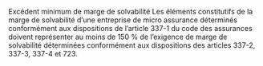 Excédent minimum de marge de solvabilité
Les éléments constitutifs de la marge de solvabilité d’une entreprise de micro assurance déterminés conformément aux dispositions de l’article 337-1 du code des assurances doivent représenter au moins de 150 % de l’exigence de marge de solvabilité déterminées conformément aux dispositions des articles 337-2, 337-3, 337-4 et 723.